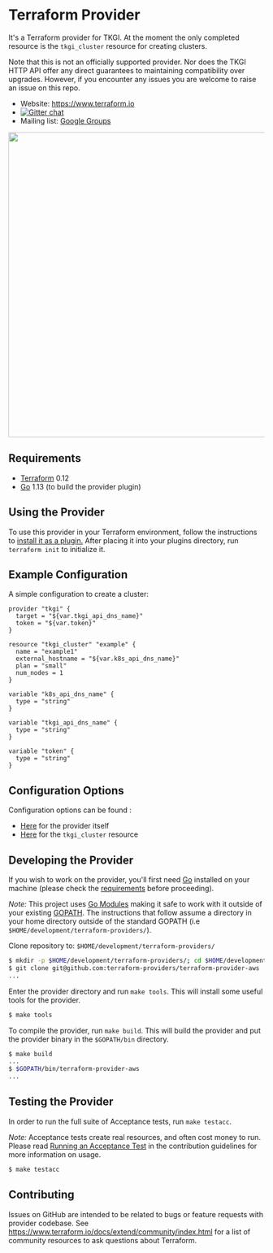 Terraform Provider
==================

It's a Terraform provider for TKGI. At the moment the only completed resource is the `tkgi_cluster` resource for creating clusters.

Note that this is not an officially supported provider. Nor does the TKGI HTTP API offer any direct guarantees to maintaining compatibility over upgrades. 
However, if you encounter any issues you are welcome to raise an issue on this repo.

- Website: https://www.terraform.io
- [![Gitter chat](https://badges.gitter.im/hashicorp-terraform/Lobby.png)](https://gitter.im/hashicorp-terraform/Lobby)
- Mailing list: [Google Groups](http://groups.google.com/group/terraform-tool)

<img src="https://cdn.rawgit.com/hashicorp/terraform-website/master/content/source/assets/images/logo-hashicorp.svg" width="600px">

Requirements
------------

- [Terraform](https://www.terraform.io/downloads.html) 0.12
- [Go](https://golang.org/doc/install) 1.13 (to build the provider plugin)


Using the Provider
----------------------

To use this provider in your Terraform environment, follow the instructions to [install it as a plugin.](https://www.terraform.io/docs/plugins/basics.html#installing-a-plugin) After placing it into your plugins directory,  run `terraform init` to initialize it.

Example Configuration
----------------------

A simple configuration to create a cluster:
```
provider "tkgi" {
  target = "${var.tkgi_api_dns_name}"
  token = "${var.token}"
}

resource "tkgi_cluster" "example" {
  name = "example1"
  external_hostname = "${var.k8s_api_dns_name}"
  plan = "small"
  num_nodes = 1
}

variable "k8s_api_dns_name" {
  type = "string"
}

variable "tkgi_api_dns_name" {
  type = "string"
}

variable "token" {
  type = "string"
}
```


Configuration Options
----------------------

Configuration options can be found :
* [Here](/docs/provider_configuration.md) for the provider itself
* [Here](/docs/resource_tkgi_cluster.md) for the `tkgi_cluster` resource

Developing the Provider
---------------------

If you wish to work on the provider, you'll first need [Go](http://www.golang.org) installed on your machine (please check the [requirements](https://github.com/terraform-providers/terraform-provider-aws#requirements) before proceeding).

*Note:* This project uses [Go Modules](https://blog.golang.org/using-go-modules) making it safe to work with it outside of your existing [GOPATH](http://golang.org/doc/code.html#GOPATH). The instructions that follow assume a directory in your home directory outside of the standard GOPATH (i.e `$HOME/development/terraform-providers/`).

Clone repository to: `$HOME/development/terraform-providers/`

```sh
$ mkdir -p $HOME/development/terraform-providers/; cd $HOME/development/terraform-providers/
$ git clone git@github.com:terraform-providers/terraform-provider-aws
...
```

Enter the provider directory and run `make tools`. This will install some useful tools for the provider.

```sh
$ make tools
```

To compile the provider, run `make build`. This will build the provider and put the provider binary in the `$GOPATH/bin` directory.

```sh
$ make build
...
$ $GOPATH/bin/terraform-provider-aws
...
```

Testing the Provider
---------------------------

In order to run the full suite of Acceptance tests, run `make testacc`.

*Note:* Acceptance tests create real resources, and often cost money to run. Please read [Running an Acceptance Test](https://github.com/terraform-providers/terraform-provider-aws/blob/master/.github/CONTRIBUTING.md#running-an-acceptance-test) in the contribution guidelines for more information on usage.

```sh
$ make testacc
```

Contributing
---------------------------

Issues on GitHub are intended to be related to bugs or feature requests with provider codebase. See https://www.terraform.io/docs/extend/community/index.html for a list of community resources to ask questions about Terraform.

~~~

~~~